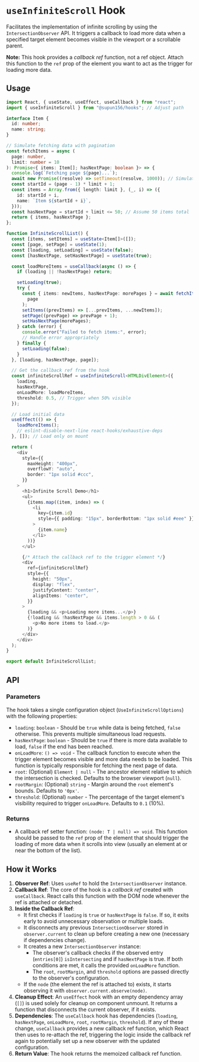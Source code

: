 # `useInfiniteScroll` Hook

Facilitates the implementation of infinite scrolling by using the `IntersectionObserver` API. It triggers a callback to load more data when a specified target element becomes visible in the viewport or a scrollable parent.

**Note:** This hook provides a _callback ref_ function, not a ref object. Attach this function to the `ref` prop of the element you want to act as the trigger for loading more data.

## Usage

```typescript
import React, { useState, useEffect, useCallback } from "react";
import { useInfiniteScroll } from "@supun156/hooks"; // Adjust path

interface Item {
  id: number;
  name: string;
}

// Simulate fetching data with pagination
const fetchItems = async (
  page: number,
  limit: number = 10
): Promise<{ items: Item[]; hasNextPage: boolean }> => {
  console.log(`Fetching page ${page}...`);
  await new Promise((resolve) => setTimeout(resolve, 1000)); // Simulate network delay
  const startId = (page - 1) * limit + 1;
  const items = Array.from({ length: limit }, (_, i) => ({
    id: startId + i,
    name: `Item ${startId + i}`,
  }));
  const hasNextPage = startId + limit <= 50; // Assume 50 items total
  return { items, hasNextPage };
};

function InfiniteScrollList() {
  const [items, setItems] = useState<Item[]>([]);
  const [page, setPage] = useState(1);
  const [loading, setLoading] = useState(false);
  const [hasNextPage, setHasNextPage] = useState(true);

  const loadMoreItems = useCallback(async () => {
    if (loading || !hasNextPage) return;

    setLoading(true);
    try {
      const { items: newItems, hasNextPage: morePages } = await fetchItems(
        page
      );
      setItems((prevItems) => [...prevItems, ...newItems]);
      setPage((prevPage) => prevPage + 1);
      setHasNextPage(morePages);
    } catch (error) {
      console.error("Failed to fetch items:", error);
      // Handle error appropriately
    } finally {
      setLoading(false);
    }
  }, [loading, hasNextPage, page]);

  // Get the callback ref from the hook
  const infiniteScrollRef = useInfiniteScroll<HTMLDivElement>({
    loading,
    hasNextPage,
    onLoadMore: loadMoreItems,
    threshold: 0.5, // Trigger when 50% visible
  });

  // Load initial data
  useEffect(() => {
    loadMoreItems();
    // eslint-disable-next-line react-hooks/exhaustive-deps
  }, []); // Load only on mount

  return (
    <div
      style={{
        maxHeight: "400px",
        overflowY: "auto",
        border: "1px solid #ccc",
      }}
    >
      <h1>Infinite Scroll Demo</h1>
      <ul>
        {items.map((item, index) => (
          <li
            key={item.id}
            style={{ padding: "15px", borderBottom: "1px solid #eee" }}
          >
            {item.name}
          </li>
        ))}
      </ul>

      {/* Attach the callback ref to the trigger element */}
      <div
        ref={infiniteScrollRef}
        style={{
          height: "50px",
          display: "flex",
          justifyContent: "center",
          alignItems: "center",
        }}
      >
        {loading && <p>Loading more items...</p>}
        {!loading && !hasNextPage && items.length > 0 && (
          <p>No more items to load.</p>
        )}
      </div>
    </div>
  );
}

export default InfiniteScrollList;
```

## API

### Parameters

The hook takes a single configuration object (`UseInfiniteScrollOptions`) with the following properties:

- `loading`: `boolean` - Should be `true` while data is being fetched, `false` otherwise. This prevents multiple simultaneous load requests.
- `hasNextPage`: `boolean` - Should be `true` if there is more data available to load, `false` if the end has been reached.
- `onLoadMore`: `() => void` - The callback function to execute when the trigger element becomes visible and more data needs to be loaded. This function is typically responsible for fetching the next page of data.
- `root`: (Optional) `Element | null` - The ancestor element relative to which the intersection is checked. Defaults to the browser viewport (`null`).
- `rootMargin`: (Optional) `string` - Margin around the `root` element's bounds. Defaults to `'0px'`.
- `threshold`: (Optional) `number` - The percentage of the target element's visibility required to trigger `onLoadMore`. Defaults to `0.1` (10%).

### Returns

- A callback ref setter function: `(node: T | null) => void`. This function should be passed to the `ref` prop of the element that should trigger the loading of more data when it scrolls into view (usually an element at or near the bottom of the list).

## How it Works

1.  **Observer Ref**: Uses `useRef` to hold the `IntersectionObserver` instance.
2.  **Callback Ref**: The core of the hook is a _callback ref_ created with `useCallback`. React calls this function with the DOM node whenever the ref is attached or detached.
3.  **Inside the Callback Ref**:
    - It first checks if `loading` is `true` or `hasNextPage` is `false`. If so, it exits early to avoid unnecessary observation or multiple loads.
    - It disconnects any previous `IntersectionObserver` stored in `observer.current` to clean up before creating a new one (necessary if dependencies change).
    - It creates a new `IntersectionObserver` instance:
      - The observer's callback checks if the observed entry (`entries[0]`) `isIntersecting` and if `hasNextPage` is true. If both conditions are met, it calls the provided `onLoadMore` function.
      - The `root`, `rootMargin`, and `threshold` options are passed directly to the observer's configuration.
    - If the `node` (the element the ref is attached to) exists, it starts observing it with `observer.current.observe(node)`.
4.  **Cleanup Effect**: An `useEffect` hook with an empty dependency array (`[]`) is used solely for cleanup on component unmount. It returns a function that disconnects the current observer, if it exists.
5.  **Dependencies**: The `useCallback` hook has dependencies (`loading`, `hasNextPage`, `onLoadMore`, `root`, `rootMargin`, `threshold`). If any of these change, `useCallback` provides a new callback ref function, which React then uses to re-attach the ref, triggering the logic inside the callback ref again to potentially set up a new observer with the updated configuration.
6.  **Return Value**: The hook returns the memoized callback ref function.
